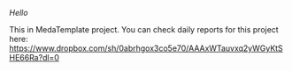 *Hello*

This in MedaTemplate project.
You can check daily reports for this project here: https://www.dropbox.com/sh/0abrhgox3co5e70/AAAxWTauvxq2yWGyKtSHE66Ra?dl=0
